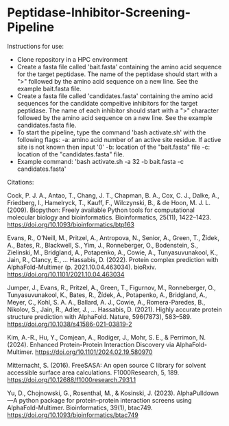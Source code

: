 # Peptidase-Inhibitor-Screening-Pipeline

Instructions for use:
- Clone repository in a HPC environment
- Create a fasta file called 'bait.fasta' containing the amino acid sequence for the target peptidase. The name of the peptidase should start with a ">" followed by the amino acid sequence on a new line. See the example bait.fasta file.
- Create a fasta file called 'candidates.fasta' containing the amino acid sequences for the candidate compeitive inhibitors for the target peptidase. The name of each inhibitor should start with a ">" character followed by the amino acid sequence on a new line. See the example candidates.fasta file.
- To start the pipeline, type the command 'bash activate.sh' with the following flags:
  -a: amino acid number of an active site residue. If active site is not known then input '0'
  -b: location of the "bait.fasta" file
  -c: location of the "candidates.fasta" file.
- Example command: 'bash activate.sh -a 32 -b bait.fasta -c candidates.fasta'

Citations:

Cock, P. J. A., Antao, T., Chang, J. T., Chapman, B. A., Cox, C. J., Dalke, A., Friedberg, I., Hamelryck, T., Kauff, F., Wilczynski, B., & de Hoon, M. J. L. (2009). Biopython: Freely available Python tools for computational molecular biology and bioinformatics. Bioinformatics, 25(11), 1422–1423. https://doi.org/10.1093/bioinformatics/btp163

Evans, R., O’Neill, M., Pritzel, A., Antropova, N., Senior, A., Green, T., Žídek, A., Bates, R., Blackwell, S., Yim, J., Ronneberger, O., Bodenstein, S., Zielinski, M., Bridgland, A., Potapenko, A., Cowie, A., Tunyasuvunakool, K., Jain, R., Clancy, E., … Hassabis, D. (2022). Protein complex prediction with AlphaFold-Multimer (p. 2021.10.04.463034). bioRxiv. https://doi.org/10.1101/2021.10.04.463034

Jumper, J., Evans, R., Pritzel, A., Green, T., Figurnov, M., Ronneberger, O., Tunyasuvunakool, K., Bates, R., Žídek, A., Potapenko, A., Bridgland, A., Meyer, C., Kohl, S. A. A., Ballard, A. J., Cowie, A., Romera-Paredes, B., Nikolov, S., Jain, R., Adler, J., … Hassabis, D. (2021). Highly accurate protein structure prediction with AlphaFold. Nature, 596(7873), 583–589. https://doi.org/10.1038/s41586-021-03819-2

Kim, A.-R., Hu, Y., Comjean, A., Rodiger, J., Mohr, S. E., & Perrimon, N. (2024). Enhanced Protein-Protein Interaction Discovery via AlphaFold-Multimer. https://doi.org/10.1101/2024.02.19.580970

Mitternacht, S. (2016). FreeSASA: An open source C library for solvent accessible surface area calculations. F1000Research, 5, 189. https://doi.org/10.12688/f1000research.7931.1

Yu, D., Chojnowski, G., Rosenthal, M., & Kosinski, J. (2023). AlphaPulldown—A python package for protein–protein interaction screens using AlphaFold-Multimer. Bioinformatics, 39(1), btac749. https://doi.org/10.1093/bioinformatics/btac749
